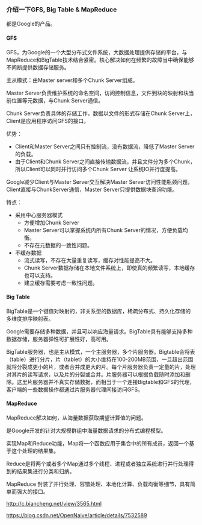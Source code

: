 ### 介绍一下GFS, Big Table & MapReduce

都是Google的产品。

#### GFS

GFS，为Google的一个大型分布式文件系统，大数据处理提供存储的平台，与MapReduce和BigTable技术结合紧密。核心解决如何在频繁的故障当中确保能够不间断提供数据存储服务。

主从模式：由Master server和多个Chunk Server组成。

Master Server负责维护系统的命名空间，访问控制信息，文件到块的映射和块当前位置等元数据，与Chunk Server通信。

Chunk Server负责具体的存储工作，数据以文件的形式存储在Chunk Server上，Client是应用程序访问GFS的接口。

优势：

- Client和Master Server之间只有控制流，没有数据流，降低了Master Server的负载。
- 由于Client和Chunk Server之间直接传输数据流，并且文件分为多个Chunk，所以Client可以同时并行访问多个Chunk Server 让系统IO并行度提高。

Google减少Client与Master Server交互解决Master Server访问性能瓶颈问题，Client直接与ChunkServer通信，Master Server只提供数据块查询功能。

特点：

- 采用中心服务器模式
  - 方便增加Chunk Server
  - Master Server可以掌握系统内所有Chunk Server的情况，方便负载均衡。
  - 不存在元数据的一致性问题。
- 不缓存数据
  - 流式读写，不存在大量重复读写，缓存对性能提高不大。
  - Chunk Server数据存储在本地文件系统上，即使真的频繁读写，本地缓存也可以支持。
  - 建立缓存需要考虑一致性问题。



#### Big Table

BigTable是一个键值对映射的，非关系型的数据库，稀疏分布式、持久化存储的多维度排序映射表。

Google需要存储多种数据，并且可以响应海量请求。BigTable具有能够支持多种数据存储，服务器弹性可扩展性好，高可用。

BigTable服务器，也是主从模式，一个主服务器，多个片服务器。Bigtable会将表（table）进行分片，片（tablet）的大小维持在100-200MB范围，一旦超出范围就将分裂成更小的片，或者合并成更大的片。每个片服务器负责一定量的片，处理对其片的读写请求，以及片的分裂或合并。片服务器可以根据负载随时添加和删除。这里片服务器并不真实存储数据，而相当于一个连接Bigtable和GFS的代理，客户端的一些数据操作都通过片服务器代理间接访问GFS。



#### MapReduce

MapReduce解决如何，从海量数据获取期望计算值的问题。

是Google开发的针对大规模群组中海量数据请求的分布式编程模型。

实现Map和Reduce功能，Map将一个函数应用于集合中的所有成员，返回一个基于这个处理的结果集。

Reduce是将两个或者多个Map通过多个线程、进程或者独立系统进行并行处理得到的结果集进行分类和归纳。

MapReduce 封装了并行处理、容错处理、本地化计算、负载均衡等细节，具有简单而强大的接口。





http://c.biancheng.net/view/3565.html

https://blog.csdn.net/OpenNaive/article/details/7532589